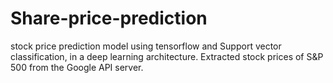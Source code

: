 # Share-price-prediction

stock price prediction model using tensorflow and Support vector classification, in a deep learning architecture. Extracted stock prices of S&P 500 from the Google API server. 
